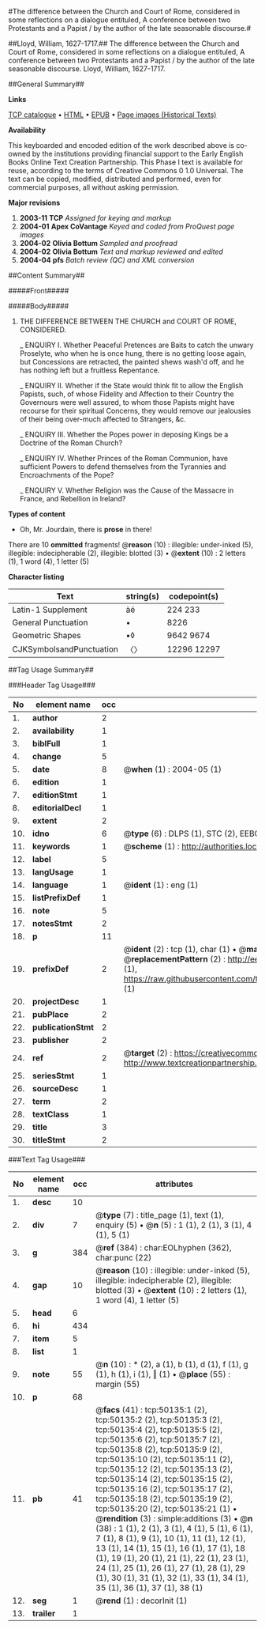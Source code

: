 #The difference between the Church and Court of Rome, considered in some reflections on a dialogue entituled, A conference between two Protestants and a Papist / by the author of the late seasonable discourse.#

##Lloyd, William, 1627-1717.##
The difference between the Church and Court of Rome, considered in some reflections on a dialogue entituled, A conference between two Protestants and a Papist / by the author of the late seasonable discourse.
Lloyd, William, 1627-1717.

##General Summary##

**Links**

[TCP catalogue](http://www.ota.ox.ac.uk/tcp/)  • 
[HTML](http://tei.it.ox.ac.uk/tcp/Texts-HTML/free/A48/A48817.html)  • 
[EPUB](http://tei.it.ox.ac.uk/tcp/Texts-EPUB/free/A48/A48817.epub) • 
[Page images (Historical Texts)](https://data.historicaltexts.jisc.ac.uk/view?pubId=eebo-11871418e&pageId=eebo-11871418e-50135-1)

**Availability**

This keyboarded and encoded edition of the
	       work described above is co-owned by the institutions
	       providing financial support to the Early English Books
	       Online Text Creation Partnership. This Phase I text is
	       available for reuse, according to the terms of Creative
	       Commons 0 1.0 Universal. The text can be copied,
	       modified, distributed and performed, even for
	       commercial purposes, all without asking permission.

**Major revisions**

1. __2003-11__ __TCP__ *Assigned for keying and markup*
1. __2004-01__ __Apex CoVantage__ *Keyed and coded from ProQuest page images*
1. __2004-02__ __Olivia Bottum__ *Sampled and proofread*
1. __2004-02__ __Olivia Bottum__ *Text and markup reviewed and edited*
1. __2004-04__ __pfs__ *Batch review (QC) and XML conversion*

##Content Summary##

#####Front#####

#####Body#####

1. THE DIFFERENCE BETWEEN THE CHURCH and COURT OF ROME, CONSIDERED.

    _ ENQUIRY I. Whether Peaceful Pretences are Baits to catch the unwary Proselyte, who when he is once hung, there is no getting loose again, but Concessions are retracted, the painted shews wash'd off, and he has nothing left but a fruitless Repentance.

    _ ENQUIRY II. Whether if the State would think fit to allow the English Papists, such, of whose Fidelity and Affection to their Country the Governours were well assured, to whom those Papists might have recourse for their spiritual Concerns, they would remove our jealousies of their being over-much affected to Strangers, &c.

    _ ENQUIRY III. Whether the Popes power in deposing Kings be a Doctrine of the Roman Church?

    _ ENQUIRY IV. Whether Princes of the Roman Communion, have sufficient Powers to defend themselves from the Tyrannies and Encroachments of the Pope?

    _ ENQUIRY V. Whether Religion was the Cause of the Massacre in France, and Rebellion in Ireland?

**Types of content**

  * Oh, Mr. Jourdain, there is **prose** in there!

There are 10 **ommitted** fragments! 
 @__reason__ (10) : illegible: under-inked (5), illegible: indecipherable (2), illegible: blotted (3)  •  @__extent__ (10) : 2 letters (1), 1 word (4), 1 letter (5)

**Character listing**


|Text|string(s)|codepoint(s)|
|---|---|---|
|Latin-1 Supplement|àé|224 233|
|General Punctuation|•|8226|
|Geometric Shapes|▪◊|9642 9674|
|CJKSymbolsandPunctuation|〈〉|12296 12297|

##Tag Usage Summary##

###Header Tag Usage###

|No|element name|occ|attributes|
|---|---|---|---|
|1.|__author__|2||
|2.|__availability__|1||
|3.|__biblFull__|1||
|4.|__change__|5||
|5.|__date__|8| @__when__ (1) : 2004-05 (1)|
|6.|__edition__|1||
|7.|__editionStmt__|1||
|8.|__editorialDecl__|1||
|9.|__extent__|2||
|10.|__idno__|6| @__type__ (6) : DLPS (1), STC (2), EEBO-CITATION (1), OCLC (1), VID (1)|
|11.|__keywords__|1| @__scheme__ (1) : http://authorities.loc.gov/ (1)|
|12.|__label__|5||
|13.|__langUsage__|1||
|14.|__language__|1| @__ident__ (1) : eng (1)|
|15.|__listPrefixDef__|1||
|16.|__note__|5||
|17.|__notesStmt__|2||
|18.|__p__|11||
|19.|__prefixDef__|2| @__ident__ (2) : tcp (1), char (1)  •  @__matchPattern__ (2) : ([0-9\-]+):([0-9IVX]+) (1), (.+) (1)  •  @__replacementPattern__ (2) : http://eebo.chadwyck.com/downloadtiff?vid=$1&page=$2 (1), https://raw.githubusercontent.com/textcreationpartnership/Texts/master/tcpchars.xml#$1 (1)|
|20.|__projectDesc__|1||
|21.|__pubPlace__|2||
|22.|__publicationStmt__|2||
|23.|__publisher__|2||
|24.|__ref__|2| @__target__ (2) : https://creativecommons.org/publicdomain/zero/1.0/ (1), http://www.textcreationpartnership.org/docs/. (1)|
|25.|__seriesStmt__|1||
|26.|__sourceDesc__|1||
|27.|__term__|2||
|28.|__textClass__|1||
|29.|__title__|3||
|30.|__titleStmt__|2||


###Text Tag Usage###

|No|element name|occ|attributes|
|---|---|---|---|
|1.|__desc__|10||
|2.|__div__|7| @__type__ (7) : title_page (1), text (1), enquiry (5)  •  @__n__ (5) : 1 (1), 2 (1), 3 (1), 4 (1), 5 (1)|
|3.|__g__|384| @__ref__ (384) : char:EOLhyphen (362), char:punc (22)|
|4.|__gap__|10| @__reason__ (10) : illegible: under-inked (5), illegible: indecipherable (2), illegible: blotted (3)  •  @__extent__ (10) : 2 letters (1), 1 word (4), 1 letter (5)|
|5.|__head__|6||
|6.|__hi__|434||
|7.|__item__|5||
|8.|__list__|1||
|9.|__note__|55| @__n__ (10) : * (2), a (1), b (1), d (1), f (1), g (1), h (1), i (1), ‖ (1)  •  @__place__ (55) : margin (55)|
|10.|__p__|68||
|11.|__pb__|41| @__facs__ (41) : tcp:50135:1 (2), tcp:50135:2 (2), tcp:50135:3 (2), tcp:50135:4 (2), tcp:50135:5 (2), tcp:50135:6 (2), tcp:50135:7 (2), tcp:50135:8 (2), tcp:50135:9 (2), tcp:50135:10 (2), tcp:50135:11 (2), tcp:50135:12 (2), tcp:50135:13 (2), tcp:50135:14 (2), tcp:50135:15 (2), tcp:50135:16 (2), tcp:50135:17 (2), tcp:50135:18 (2), tcp:50135:19 (2), tcp:50135:20 (2), tcp:50135:21 (1)  •  @__rendition__ (3) : simple:additions (3)  •  @__n__ (38) : 1 (1), 2 (1), 3 (1), 4 (1), 5 (1), 6 (1), 7 (1), 8 (1), 9 (1), 10 (1), 11 (1), 12 (1), 13 (1), 14 (1), 15 (1), 16 (1), 17 (1), 18 (1), 19 (1), 20 (1), 21 (1), 22 (1), 23 (1), 24 (1), 25 (1), 26 (1), 27 (1), 28 (1), 29 (1), 30 (1), 31 (1), 32 (1), 33 (1), 34 (1), 35 (1), 36 (1), 37 (1), 38 (1)|
|12.|__seg__|1| @__rend__ (1) : decorInit (1)|
|13.|__trailer__|1||
